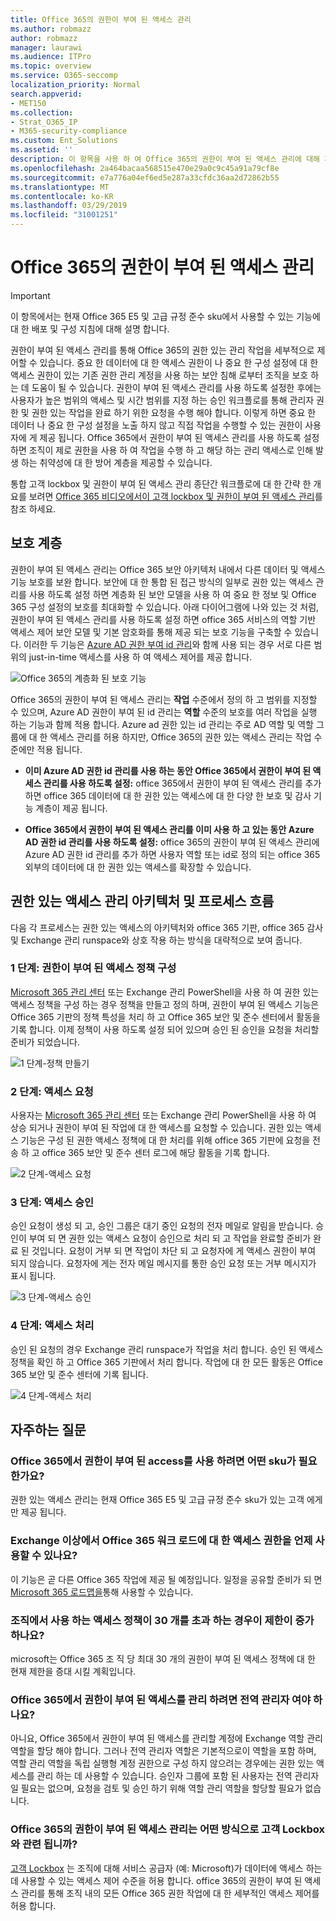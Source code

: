 ```yaml
---
title: Office 365의 권한이 부여 된 액세스 관리
ms.author: robmazz
author: robmazz
manager: laurawi
ms.audience: ITPro
ms.topic: overview
ms.service: O365-seccomp
localization_priority: Normal
search.appverid:
- MET150
ms.collection:
- Strat_O365_IP
- M365-security-compliance
ms.custom: Ent_Solutions
ms.assetid: ''
description: 이 항목을 사용 하 여 Office 365의 권한이 부여 된 액세스 관리에 대해 자세히 알아보세요.
ms.openlocfilehash: 2a464bacaa568515e470e29a0c9c45a91a79cf8e
ms.sourcegitcommit: e7a776a04ef6ed5e287a33cfdc36aa2d72862b55
ms.translationtype: MT
ms.contentlocale: ko-KR
ms.lasthandoff: 03/29/2019
ms.locfileid: "31001251"
---
```

# <a name="privileged-access-management-in-office-365"></a>Office 365의 권한이 부여 된 액세스 관리

> [!IMPORTANT]
> 이 항목에서는 현재 Office 365 E5 및 고급 규정 준수 sku에서 사용할 수 있는 기능에 대 한 배포 및 구성 지침에 대해 설명 합니다.

권한이 부여 된 액세스 관리를 통해 Office 365의 권한 있는 관리 작업을 세부적으로 제어할 수 있습니다. 중요 한 데이터에 대 한 액세스 권한이 나 중요 한 구성 설정에 대 한 액세스 권한이 있는 기존 권한 관리 계정을 사용 하는 보안 침해 로부터 조직을 보호 하는 데 도움이 될 수 있습니다. 권한이 부여 된 액세스 관리를 사용 하도록 설정한 후에는 사용자가 높은 범위의 액세스 및 시간 범위를 지정 하는 승인 워크플로를 통해 관리자 권한 및 권한 있는 작업을 완료 하기 위한 요청을 수행 해야 합니다. 이렇게 하면 중요 한 데이터 나 중요 한 구성 설정을 노출 하지 않고 직접 작업을 수행할 수 있는 권한이 사용자에 게 제공 됩니다. Office 365에서 권한이 부여 된 액세스 관리를 사용 하도록 설정 하면 조직이 제로 권한을 사용 하 여 작업을 수행 하 고 해당 하는 관리 액세스로 인해 발생 하는 취약성에 대 한 방어 계층을 제공할 수 있습니다.

통합 고객 lockbox 및 권한이 부여 된 액세스 관리 종단간 워크플로에 대 한 간략 한 개요를 보려면 [Office 365 비디오에서이 고객 lockbox 및 권한이 부여 된 액세스 관리](https://go.microsoft.com/fwlink/?linkid=2066800)를 참조 하세요.

## <a name="layers-of-protection"></a>보호 계층

권한이 부여 된 액세스 관리는 Office 365 보안 아키텍처 내에서 다른 데이터 및 액세스 기능 보호를 보완 합니다. 보안에 대 한 통합 된 접근 방식의 일부로 권한 있는 액세스 관리를 사용 하도록 설정 하면 계층화 된 보안 모델을 사용 하 여 중요 한 정보 및 Office 365 구성 설정의 보호를 최대화할 수 있습니다. 아래 다이어그램에 나와 있는 것 처럼, 권한이 부여 된 액세스 관리를 사용 하도록 설정 하면 office 365 서비스의 역할 기반 액세스 제어 보안 모델 및 기본 암호화를 통해 제공 되는 보호 기능을 구축할 수 있습니다. 이러한 두 기능은 [Azure AD 권한 부여 id 관리](https://docs.microsoft.com/azure/active-directory/active-directory-privileged-identity-management-configure)와 함께 사용 되는 경우 서로 다른 범위의 just-in-time 액세스를 사용 하 여 액세스 제어를 제공 합니다.

![Office 365의 계층화 된 보호 기능](media/pam-layered-protection.png)

Office 365의 권한이 부여 된 액세스 관리는 **작업** 수준에서 정의 하 고 범위를 지정할 수 있으며, Azure AD 권한이 부여 된 id 관리는 **역할** 수준의 보호를 여러 작업을 실행 하는 기능과 함께 적용 합니다.  Azure ad 권한 있는 id 관리는 주로 AD 역할 및 역할 그룹에 대 한 액세스 관리를 허용 하지만, Office 365의 권한 있는 액세스 관리는 작업 수준에만 적용 됩니다.

- **이미 Azure AD 권한 id 관리를 사용 하는 동안 Office 365에서 권한이 부여 된 액세스 관리를 사용 하도록 설정:** office 365에서 권한이 부여 된 액세스 관리를 추가 하면 office 365 데이터에 대 한 권한 있는 액세스에 대 한 다양 한 보호 및 감사 기능 계층이 제공 됩니다.

- **Office 365에서 권한이 부여 된 액세스 관리를 이미 사용 하 고 있는 동안 Azure AD 권한 id 관리를 사용 하도록 설정:**  office 365의 권한이 부여 된 액세스 관리에 Azure AD 권한 id 관리를 추가 하면 사용자 역할 또는 id로 정의 되는 office 365 외부의 데이터에 대 한 권한 있는 액세스를 확장할 수 있습니다.  

## <a name="privileged-access-management-architecture-and-process-flow"></a>권한 있는 액세스 관리 아키텍처 및 프로세스 흐름

다음 각 프로세스는 권한 있는 액세스의 아키텍처와 office 365 기판, office 365 감사 및 Exchange 관리 runspace와 상호 작용 하는 방식을 대략적으로 보여 줍니다.

### <a name="step-1-configuring-a-privileged-access-policy"></a>1 단계: 권한이 부여 된 액세스 정책 구성

[Microsoft 365 관리 센터](https://admin.microsoft.com) 또는 Exchange 관리 PowerShell을 사용 하 여 권한 있는 액세스 정책을 구성 하는 경우 정책을 만들고 정의 하며, 권한이 부여 된 액세스 기능은 Office 365 기판의 정책 특성을 처리 하 고 Office 365 보안 및 준수 센터에서 활동을 기록 합니다. 이제 정책이 사용 하도록 설정 되어 있으며 승인 된 승인을 요청을 처리할 준비가 되었습니다.

![1 단계-정책 만들기](media/pam-step1-policy-creation.jpg)

### <a name="step-2-access-request"></a>2 단계: 액세스 요청

사용자는 [Microsoft 365 관리 센터](https://admin.microsoft.com) 또는 Exchange 관리 PowerShell을 사용 하 여 상승 되거나 권한이 부여 된 작업에 대 한 액세스를 요청할 수 있습니다. 권한 있는 액세스 기능은 구성 된 권한 액세스 정책에 대 한 처리를 위해 office 365 기판에 요청을 전송 하 고 office 365 보안 및 준수 센터 로그에 해당 활동을 기록 합니다.

![2 단계-액세스 요청](media/pam-step2-access-request.jpg)

### <a name="step-3-access-approval"></a>3 단계: 액세스 승인

승인 요청이 생성 되 고, 승인 그룹은 대기 중인 요청의 전자 메일로 알림을 받습니다. 승인이 부여 되 면 권한 있는 액세스 요청이 승인으로 처리 되 고 작업을 완료할 준비가 완료 된 것입니다. 요청이 거부 되 면 작업이 차단 되 고 요청자에 게 액세스 권한이 부여 되지 않습니다. 요청자에 게는 전자 메일 메시지를 통한 승인 요청 또는 거부 메시지가 표시 됩니다.

![3 단계-액세스 승인](media/pam-step3-access-approval.jpg)

### <a name="step-4-access-processing"></a>4 단계: 액세스 처리

승인 된 요청의 경우 Exchange 관리 runspace가 작업을 처리 합니다. 승인 된 액세스 정책을 확인 하 고 Office 365 기판에서 처리 합니다. 작업에 대 한 모든 활동은 Office 365 보안 및 준수 센터에 기록 됩니다.

![4 단계-액세스 처리](media/pam-step4-access-processing.jpg)

## <a name="frequently-asked-questions"></a>자주하는 질문

### <a name="what-skus-do-i-need-to-use-privileged-access-in-office-365"></a>Office 365에서 권한이 부여 된 access를 사용 하려면 어떤 sku가 필요 한가요?
권한 있는 액세스 관리는 현재 Office 365 E5 및 고급 규정 준수 sku가 있는 고객 에게만 제공 됩니다.

### <a name="when-will-privileged-access-be-available-for-office-365-workloads-beyond-exchange"></a>Exchange 이상에서 Office 365 워크 로드에 대 한 액세스 권한을 언제 사용할 수 있나요?
이 기능은 곧 다른 Office 365 작업에 제공 될 예정입니다. 일정을 공유할 준비가 되 면 [Microsoft 365 로드맵을](https://www.microsoft.com/microsoft-365/roadmap)통해 사용할 수 있습니다.

### <a name="my-organization-needs-more-than-30-privileged-access-polices-will-this-limit-be-increased"></a>조직에서 사용 하는 액세스 정책이 30 개를 초과 하는 경우이 제한이 증가 하나요?

microsoft는 Office 365 조 직 당 최대 30 개의 권한이 부여 된 액세스 정책에 대 한 현재 제한을 증대 시킬 계획입니다.

### <a name="do-i-need-to-be-a-global-admin-to-manage-privileged-access-in-office-365"></a>Office 365에서 권한이 부여 된 액세스를 관리 하려면 전역 관리자 여야 하나요?
아니요, Office 365에서 권한이 부여 된 액세스를 관리할 계정에 Exchange 역할 관리 역할을 할당 해야 합니다. 그러나 전역 관리자 역할은 기본적으로이 역할을 포함 하며, 역할 관리 역할을 독립 실행형 계정 권한으로 구성 하지 않으려는 경우에는 권한 있는 액세스를 관리 하는 데 사용할 수 있습니다. 승인자 그룹에 포함 된 사용자는 전역 관리자 일 필요는 없으며, 요청을 검토 및 승인 하기 위해 역할 관리 역할을 할당할 필요가 없습니다.

### <a name="how-is-privileged-access-management-in-office-365-related-to-customer-lockbox"></a>Office 365의 권한이 부여 된 액세스 관리는 어떤 방식으로 고객 Lockbox와 관련 됩니까?
[고객 Lockbox](https://docs.microsoft.com/office365/admin/manage/customer-lockbox-requests) 는 조직에 대해 서비스 공급자 (예: Microsoft)가 데이터에 액세스 하는 데 사용할 수 있는 액세스 제어 수준을 허용 합니다. office 365의 권한이 부여 된 액세스 관리를 통해 조직 내의 모든 Office 365 권한 작업에 대 한 세부적인 액세스 제어를 허용 합니다.
